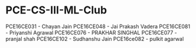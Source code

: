 # PCE-CS-III-ML-Club
PCE16CE031 - Chayan Jain
PCE16CE048 - Jai Prakash Vadera
PCE16CE081 - Priyanshi Agrawal
PCE16CE076 - PRAKHAR SINGHAL
PCE16CE077 - pranjal shah
PCE16CE102 - Sudhanshu Jain
PCE16ce082 - pulkit agarwal
